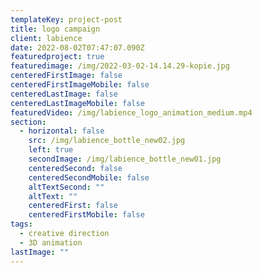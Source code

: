 ```yaml
---
templateKey: project-post
title: logo campaign
client: labience
date: 2022-08-02T07:47:07.090Z
featuredproject: true
featuredimage: /img/2022-03-02-14.14.29-kopie.jpg
centeredFirstImage: false
centeredFirstImageMobile: false
centeredLastImage: false
centeredLastImageMobile: false
featuredVideo: /img/labience_logo_animation_medium.mp4
section:
  - horizontal: false
    src: /img/labience_bottle_new02.jpg
    left: true
    secondImage: /img/labience_bottle_new01.jpg
    centeredSecond: false
    centeredSecondMobile: false
    altTextSecond: ""
    altText: ""
    centeredFirst: false
    centeredFirstMobile: false
tags:
  - creative direction
  - 3D animation
lastImage: ""
---
```

